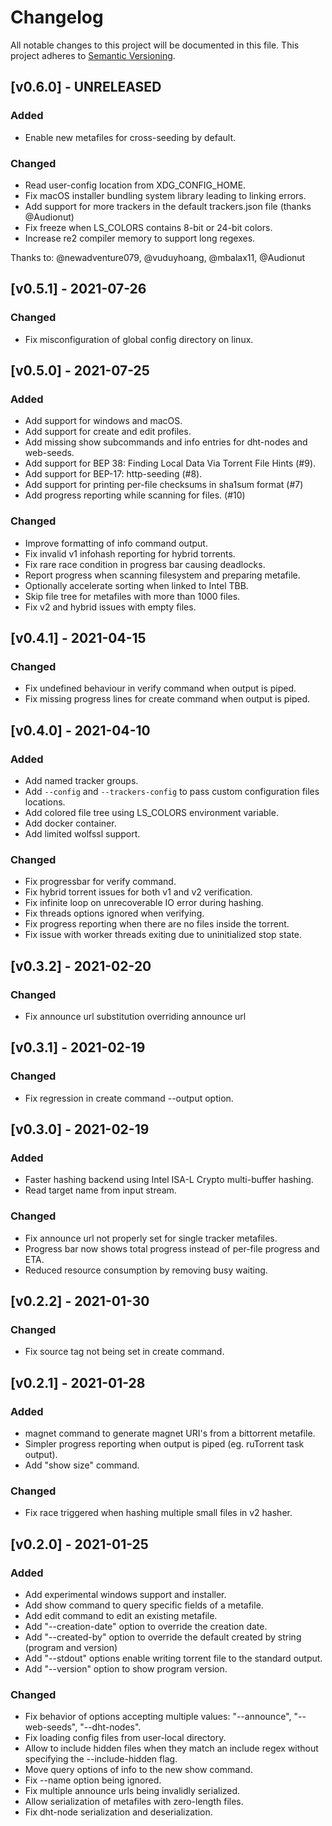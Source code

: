 # Changelog
All notable changes to this project will be documented in this file.
This project adheres to [Semantic Versioning](http://semver.org/).

## [v0.6.0] - UNRELEASED
### Added
* Enable new metafiles for cross-seeding by default.

### Changed
* Read user-config location from XDG_CONFIG_HOME.
* Fix macOS installer bundling system library leading to linking errors.
* Add support for more trackers in the default trackers.json file (thanks @Audionut)
* Fix freeze when LS_COLORS contains 8-bit or 24-bit colors.
* Increase re2 compiler memory to support long regexes.

Thanks to: @newadventure079, @vuduyhoang, @mbalax11, @Audionut

## [v0.5.1] - 2021-07-26
### Changed
* Fix misconfiguration of global config directory on linux.

## [v0.5.0] - 2021-07-25
### Added
* Add support for windows and macOS.
* Add support for create and edit profiles.
* Add missing show subcommands and info entries for dht-nodes and web-seeds.
* Add support for BEP 38: Finding Local Data Via Torrent File Hints (#9).
* Add support for BEP-17: http-seeding (#8).
* Add support for printing per-file checksums in sha1sum format (#7)
* Add progress reporting while scanning for files. (#10)

### Changed
* Improve formatting of info command output.
* Fix invalid v1 infohash reporting for hybrid torrents.
* Fix rare race condition in progress bar causing deadlocks.
* Report progress when scanning filesystem and preparing metafile.
* Optionally accelerate sorting when linked to Intel TBB.
* Skip file tree for metafiles with more than 1000 files.
* Fix v2 and hybrid issues with empty files.

## [v0.4.1] - 2021-04-15
### Changed
* Fix undefined behaviour in verify command when output is piped.
* Fix missing progress lines for create command when output is piped.

## [v0.4.0] - 2021-04-10
### Added
* Add named tracker groups.
* Add `--config` and `--trackers-config` to pass custom configuration files locations.
* Add colored file tree using LS_COLORS environment variable.
* Add docker container.
* Add limited wolfssl support.

### Changed
* Fix progressbar for verify command.
* Fix hybrid torrent issues for both v1 and v2 verification.
* Fix infinite loop on unrecoverable IO error during hashing.
* Fix threads options ignored when verifying.
* Fix progress reporting when there are no files inside the torrent.
* Fix issue with worker threads exiting due to uninitialized stop state.

## [v0.3.2] - 2021-02-20
### Changed
* Fix announce url substitution overriding announce url

## [v0.3.1] - 2021-02-19
### Changed
* Fix regression in create command --output option.

## [v0.3.0] - 2021-02-19
### Added
* Faster hashing backend using Intel ISA-L Crypto multi-buffer hashing.
* Read target name from input stream.

### Changed
* Fix announce url not properly set for single tracker metafiles.
* Progress bar now shows total progress instead of per-file progress and ETA. 
* Reduced resource consumption by removing busy waiting.

## [v0.2.2] - 2021-01-30
### Changed
* Fix source tag not being set in create command.

## [v0.2.1] - 2021-01-28
### Added 
* magnet command to generate magnet URI's from a bittorrent metafile.
* Simpler progress reporting when output is piped (eg. ruTorrent task output).
* Add "show size" command.

### Changed
* Fix race triggered when hashing multiple small files in v2 hasher.

## [v0.2.0] - 2021-01-25
### Added
* Add experimental windows support and installer.
* Add show command to query specific fields of a metafile.
* Add edit command to edit an existing metafile.
* Add "--creation-date" option to override the creation date.
* Add "--created-by" option to override the default created by string (program and version)
* Add "--stdout" options enable writing torrent file to the standard output.
* Add "--version" option to show program version.

### Changed
* Fix behavior of options accepting multiple values: "--announce", "--web-seeds", "--dht-nodes".
* Fix loading config files from user-local directory.
* Allow to include hidden files when they match an include regex without specifying the --include-hidden flag.
* Move query options of info to the new show command.
* Fix --name option being ignored.
* Fix multiple announce urls being invalidly serialized.
* Allow serialization of metafiles with zero-length files.
* Fix dht-node serialization and deserialization.

[comment]: <> (### Removed)